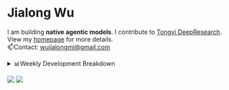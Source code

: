#  Jialong Wu

I am building **native agentic models**. I contribute to [Tongyi DeepResearch](https://github.com/Alibaba-NLP/DeepResearch).<br>
View my [homepage](https://callanwu.github.io/) for more details. <br>
📫Contact: wujialongml@gmail.com

<details><summary>📊Weekly Development Breakdown</summary>

<!--START_SECTION:waka-->

```txt
From: 23 September 2025 - To: 30 September 2025

Total Time: 8 hrs 37 mins

Python     7 hrs 7 mins    ████████████████████▓░░░░   82.57 %
JSON       1 hr 16 mins    ███▓░░░░░░░░░░░░░░░░░░░░░   14.75 %
Bash       9 mins          ▒░░░░░░░░░░░░░░░░░░░░░░░░   01.80 %
Markdown   3 mins          ░░░░░░░░░░░░░░░░░░░░░░░░░   00.59 %
Text       1 min           ░░░░░░░░░░░░░░░░░░░░░░░░░   00.28 %
```

<!--END_SECTION:waka-->

[![wakatime](https://wakatime.com/badge/user/c6720b29-9431-4a60-bc9d-e1fb2b6bd65f.svg)](https://wakatime.com/@c6720b29-9431-4a60-bc9d-e1fb2b6bd65f)
</details>

[![](https://img.shields.io/badge/Google%20Scholar-4385FE.svg?&color=d6d6d6&style=flat-square&logo=google-scholar)](https://scholar.google.com/citations?user=6eg2m4YAAAAJ)
![](https://komarev.com/ghpvc/?username=callanwu)
